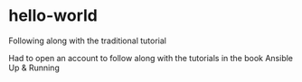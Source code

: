 # hello-world
Following along with the traditional tutorial

Had to open an account to follow along with the tutorials in the book Ansible Up & Running

